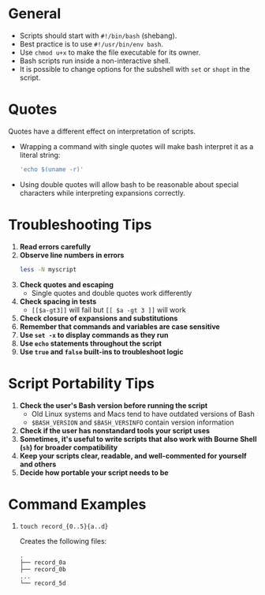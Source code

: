 # General

- Scripts should start with `#!/bin/bash` (shebang).
- Best practice is to use `#!/usr/bin/env bash`.
- Use `chmod u+x` to make the file executable for its owner.
- Bash scripts run inside a non-interactive shell.
- It is possible to change options for the subshell with `set` or `shopt` in the script.

# Quotes

Quotes have a different effect on interpretation of scripts.

- Wrapping a command with single quotes will make bash interpret it as a literal string:
  ```bash
  'echo $(uname -r)'
  ```
- Using double quotes will allow bash to be reasonable about special characters while interpreting expansions correctly.

# Troubleshooting Tips

1. **Read errors carefully**
2. **Observe line numbers in errors**
   ```bash
   less -N myscript
   ```
3. **Check quotes and escaping**
   - Single quotes and double quotes work differently
4. **Check spacing in tests**
   - `[[$a-gt3]]` will fail but `[[ $a -gt 3 ]]` will work
5. **Check closure of expansions and substitutions**
6. **Remember that commands and variables are case sensitive**
7. **Use `set -x` to display commands as they run**
8. **Use `echo` statements throughout the script**
9. **Use `true` and `false` built-ins to troubleshoot logic**

# Script Portability Tips

1. **Check the user's Bash version before running the script**
   - Old Linux systems and Macs tend to have outdated versions of Bash
   - `$BASH_VERSION` and `$BASH_VERSINFO` contain version information
2. **Check if the user has nonstandard tools your script uses**
3. **Sometimes, it's useful to write scripts that also work with Bourne Shell (`sh`) for broader compatibility**
4. **Keep your scripts clear, readable, and well-commented for yourself and others**
5. **Decide how portable your script needs to be**

# Command Examples

1. `touch record_{0..5}{a..d}`

   Creates the following files:
   ```
   .
   ├── record_0a
   ├── record_0b
   ...
   └── record_5d
